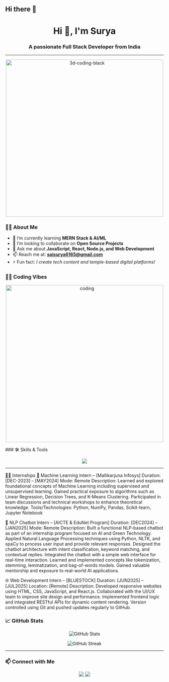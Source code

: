 ## Hi there 👋

<!--
**saisurya123658/saisurya123658** is a ✨ _special_ ✨ repository because its `README.md` (this file) appears on your GitHub profile.

Here are some ideas to get you started:

- 🔭 I’m currently working on ...
- 🌱 I’m currently learning ...
- 👯 I’m looking to collaborate on ...
- 🤔 I’m looking for help with ...
- 💬 Ask me about ...
- 📫 How to reach me: ...
- 😄 Pronouns: ...
- ⚡ Fun fact: ...
-->
<h1 align="center">Hi 👋, I'm Surya</h1>
<h3 align="center">A passionate Full Stack Developer from India</h3>

---
<p align="center">
  <img src="https://github.com/rajput2107/rajput2107/blob/master/Assets/Developer.gif?raw=true" width="500" alt="3d-coding-black"/>
</p>


### 👨‍💻 About Me

- 🌱 I’m currently learning **MERN Stack & AI/ML**
- 👯 I’m looking to collaborate on **Open Source Projects**
- 💬 Ask me about **JavaScript, React, Node.js, and Web Development**
- 📫 Reach me at: **saisurya6165@gmail.com**
- ⚡ Fun fact: *I create tech content and temple-based digital platforms!*




### 🧑‍💻 Coding Vibes

<p align="center">
  <img src="https://cdn.dribbble.com/users/1162077/screenshots/3848914/media/320984a9ca58b3c73274c9259ecf6de8.gif" alt="coding" width="500"/>
</p>
### 🛠️ Skills & Tools

<p align="center">
  <img src="https://skillicons.dev/icons?i=html,css,js,react,nodejs,express,mongodb,tailwind,git,github,java,python,c,cpp,figma,aws" />
</p>

---
🧑‍💻 Internships
🌟 Machine Learning Intern – [Mallikarjuna Infosys]
Duration: [DEC-2023] – [MAY2024]
Mode: Remote
Description:
Learned and explored foundational concepts of Machine Learning including supervised and unsupervised learning.
Gained practical exposure to algorithms such as Linear Regression, Decision Trees, and K-Means Clustering.
Participated in team discussions and technical workshops to enhance theoretical knowledge.
Tools/Technologies: Python, NumPy, Pandas, Scikit-learn, Jupyter Notebook


💬 NLP Chatbot Intern – [AICTE & EduNet Program]
Duration: [DEC2024] – [JAN2025]
Mode: Remote
Description:
Built a functional NLP-based chatbot as part of an internship program focused on AI and Green Technology.
Applied Natural Language Processing techniques using Python, NLTK, and spaCy to process user input and provide relevant responses.
Designed the chatbot architecture with intent classification, keyword matching, and contextual replies.
Integrated the chatbot with a simple web interface for real-time interaction.
Learned and implemented concepts like tokenization, stemming, lemmatization, and bag-of-words models.
Gained valuable mentorship and exposure to real-world AI applications.


🌐 Web Development Intern – [BLUESTOCK]
Duration: [JUN2025] – [JUL2025]
Location: [Remote]
Description:
Developed responsive websites using HTML, CSS, JavaScript, and React.js.
Collaborated with the UI/UX team to improve site design and performance.
Implemented frontend logic and integrated RESTful APIs for dynamic content rendering.
Version controlled using Git and pushed updates regularly to GitHub.

### 📈 GitHub Stats

<p align="center">
  <img src="https://github-readme-stats.vercel.app/api?username=saisurya123658&show_icons=true&theme=radical" alt="GitHub Stats"/>
</p>

<p align="center">
  <img src="https://github-readme-streak-stats.herokuapp.com/?user=saisurya123658&theme=radical" alt="GitHub Streak"/>
</p>

---

### 📫 Connect with Me

<p align="center">
  <a href="www.linkedin.com/in/areveti-sai-guru-surya-teja-78335a334" target="_blank"><img src="https://img.shields.io/badge/LinkedIn-blue?style=for-the-badge&logo=linkedin" /></a>
  <a href="https://instagram.com/your-instagram/" target="_blank"><img src="https://img.shields.io/badge/Instagram-purple?style=for-the-badge&logo=instagram" /></a>
</p>

